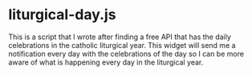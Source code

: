 # liturgical-day.js

This is a script that I wrote after finding a free API that has the daily celebrations in the catholic liturgical year. This widget will send me a notification every day with the celebrations of the day so I can be more aware of what is happening every day in the liturgical year.
